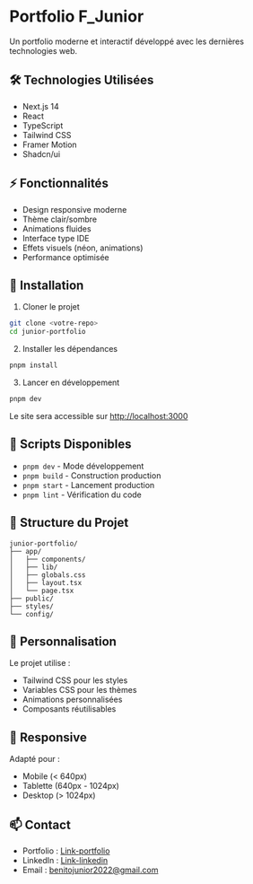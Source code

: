 # Portfolio F_Junior 

Un portfolio moderne et interactif développé avec les dernières technologies web.

## 🛠️ Technologies Utilisées

- Next.js 14
- React
- TypeScript
- Tailwind CSS
- Framer Motion
- Shadcn/ui

## ⚡ Fonctionnalités

- Design responsive moderne
- Thème clair/sombre
- Animations fluides
- Interface type IDE
- Effets visuels (néon, animations)
- Performance optimisée

## 🚀 Installation

1. Cloner le projet

```bash
git clone <votre-repo>
cd junior-portfolio
```

2. Installer les dépendances

```bash
pnpm install
```

3. Lancer en développement

```bash
pnpm dev
```

Le site sera accessible sur [http://localhost:3000](http://localhost:3000)

## 📝 Scripts Disponibles

- `pnpm dev` - Mode développement
- `pnpm build` - Construction production
- `pnpm start` - Lancement production
- `pnpm lint` - Vérification du code

## 📁 Structure du Projet

```
junior-portfolio/
├── app/
│   ├── components/
│   ├── lib/
│   ├── globals.css
│   ├── layout.tsx
│   └── page.tsx
├── public/
├── styles/
└── config/
```

## 🎨 Personnalisation

Le projet utilise :

- Tailwind CSS pour les styles
- Variables CSS pour les thèmes
- Animations personnalisées
- Composants réutilisables

## 📱 Responsive

Adapté pour :

- Mobile (< 640px)
- Tablette (640px - 1024px)
- Desktop (> 1024px)

## 📫 Contact

- Portfolio : [Link-portfolio](https://votre-portfolio.fr)
- LinkedIn : [Link-linkedin](https://linkedin.com/in/votre-profil)
- Email : benitojunior2022@gmail.com
